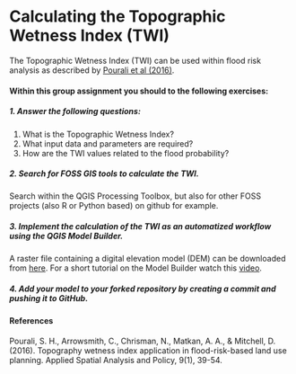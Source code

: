 # Calculating the Topographic Wetness Index (TWI)

The Topographic Wetness Index (TWI) can be used within flood risk analysis as described by [Pourali et al (2016)](https://idp.springer.com/authorize/casa?redirect_uri=https://link.springer.com/content/pdf/10.1007/s12061-014-9130-2.pdf&casa_token=556pHuCiUZQAAAAA:WO37dPPHnd7NObyhuElNhxtywKsM0oq7Z9WX6odYtXlU_oGh7VyPl4_blLJZXa4u8ztt05CSVIkqj_O_ku0). 

#### Within this group assignment you should to the following exercises: 

##### 1. Answer the following questions:
  1. What is the Topographic Wetness Index? 
  2. What input data and parameters are required?
  3. How are the TWI values related to the flood probability?
  
##### 2. Search for FOSS GIS tools to calculate the TWI. 
Search within the QGIS Processing Toolbox, but also for other FOSS projects (also R or Python based) on github for example.


##### 3. Implement the calculation of the TWI as an automatized workflow using the QGIS Model Builder. 
A raster file containing a digital elevation model (DEM) can be downloaded from [here](https://heibox.uni-heidelberg.de/f/d0392835aa3b43a7a676/). For a short tutorial on the Model Builder watch this [video](https://www.youtube.com/watch?v=eZb5VLTc9-o&t=449s).

##### 4. Add your model to your forked repository by creating a commit and pushing it to GitHub. 


#### References

Pourali, S. H., Arrowsmith, C., Chrisman, N., Matkan, A. A., & Mitchell, D. (2016). Topography wetness index application in flood-risk-based land use planning. Applied Spatial Analysis and Policy, 9(1), 39-54.
